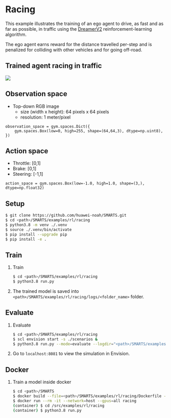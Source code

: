 # Racing
This example illustrates the training of an ego agent to drive, as fast and as far as possible, in traffic using the [DreamerV2](https://github.com/danijar/dreamerv2) reinforcement-learning algorithm.

The ego agent earns reward for the distance travelled per-step and is penalized for colliding with other vehicles and for going off-road.

## Trained agent racing in traffic
![](./docs/_static/racing.gif)

## Observation space
+ Top-down RGB image 
    + size (width x height): 64 pixels x 64 pixels
    + resolution: 1 meter/pixel
```
observation_space = gym.spaces.Dict({
    gym.spaces.Box(low=0, high=255, shape=(64,64,3), dtype=np.uint8),
})
```

## Action space
+ Throttle: [0,1]
+ Brake: [0,1]
+ Steering: [-1,1]
```
action_space = gym.spaces.Box(low=-1.0, high=1.0, shape=(3,), dtype=np.float32)
```

## Setup
```bash
$ git clone https://github.com/huawei-noah/SMARTS.git
$ cd <path>/SMARTS/examples/rl/racing
$ python3.8 -m venv ./.venv
$ source ./.venv/bin/activate
$ pip install --upgrade pip
$ pip install -e .
```

## Train
1. Train
    ```bash
    $ cd <path>/SMARTS/examples/rl/racing
    $ python3.8 run.py 
    ```
1. The trained model is saved into `<path>/SMARTS/examples/rl/racing/logs/<folder_name>` folder.

## Evaluate
1. Evaluate
    ```bash
    $ cd <path>/SMARTS/examples/rl/racing
    $ scl envision start -s ./scenarios &
    $ python3.8 run.py --mode=evaluate --logdir="<path>/SMARTS/examples/rl/racing/logs/<folder_name>" --head
    ```
1. Go to `localhost:8081` to view the simulation in Envision.

## Docker
1. Train a model inside docker
    ```bash
    $ cd <path>/SMARTS
    $ docker build --file=<path>/SMARTS/examples/rl/racing/Dockerfile --network=host --tag=racing <path>/SMARTS
    $ docker run --rm -it --network=host --gpus=all racing
    (container) $ cd /src/examples/rl/racing
    (container) $ python3.8 run.py
    ```